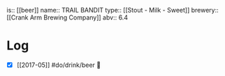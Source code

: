 is:: [[beer]]
name:: TRAIL BANDIT
type:: [[Stout - Milk - Sweet]]
brewery:: [[Crank Arm Brewing Company]]
abv:: 6.4

# Log
- [x] [[2017-05]] #do/drink/beer 🤞
